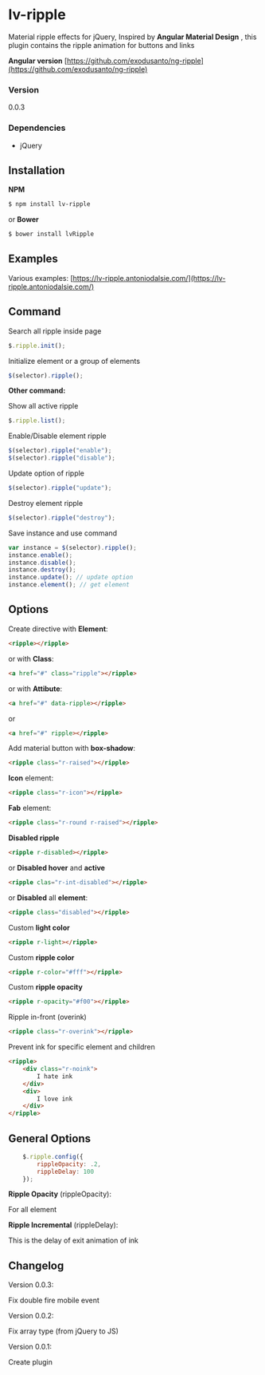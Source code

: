 # lv-ripple

Material ripple effects for jQuery,
Inspired by **Angular Material Design** , 
this plugin contains the ripple animation for buttons and links

**Angular version** [https://github.com/exodusanto/ng-ripple](https://github.com/exodusanto/ng-ripple)

### Version
0.0.3

### Dependencies
 - jQuery

## Installation
**NPM**
```sh
$ npm install lv-ripple
```
or **Bower**
```sh
$ bower install lvRipple
```

## Examples
Various examples: [https://lv-ripple.antoniodalsie.com/](https://lv-ripple.antoniodalsie.com/)

## Command
Search all ripple inside page
``` js
$.ripple.init();
``` 
Initialize element or a group of elements
``` js
$(selector).ripple();
``` 

**Other command:**

Show all active ripple
``` js
$.ripple.list();
``` 
Enable/Disable element ripple
``` js
$(selector).ripple("enable");
$(selector).ripple("disable");
``` 
Update option of ripple
``` js
$(selector).ripple("update");
``` 
Destroy element ripple
``` js
$(selector).ripple("destroy");
``` 

Save instance and use command
``` js
var instance = $(selector).ripple();
instance.enable();
instance.disable();
instance.destroy();
instance.update(); // update option
instance.element(); // get element
``` 
## Options
Create directive with **Element**:

``` html
<ripple></ripple>
```

or with **Class**:


``` html
<a href="#" class="ripple"></ripple>
```

or with **Attibute**:


``` html
<a href="#" data-ripple></ripple>
```
or

``` html
<a href="#" ripple></ripple>
```

Add material button with **box-shadow**:
``` html
<ripple class="r-raised"></ripple>
```
**Icon** element:
``` html
<ripple class="r-icon"></ripple>
```
**Fab** element:
``` html
<ripple class="r-round r-raised"></ripple>
```
**Disabled ripple**
``` html
<ripple r-disabled></ripple>
```

or **Disabled hover** and **active**
``` html
<ripple clas="r-int-disabled"></ripple>
```
or **Disabled** all **element**:
``` html
<ripple class="disabled"></ripple>
```
Custom **light color**
``` html
<ripple r-light></ripple>
```

Custom **ripple color**
``` html
<ripple r-color="#fff"></ripple>
```
Custom **ripple opacity**
``` html
<ripple r-opacity="#f00"></ripple>
```

Ripple in-front (overink)
``` html
<ripple class="r-overink"></ripple>
```

Prevent ink for specific element and children
``` html
<ripple>
	<div class="r-noink">
		I hate ink
	</div>
	<div>
		I love ink
	</div>
</ripple>
```

## General Options
``` js
    $.ripple.config({
		rippleOpacity: .2,
		rippleDelay: 100
	});
```

**Ripple Opacity** (rippleOpacity):

For all element

**Ripple Incremental** (rippleDelay):

This is the delay of exit animation of ink

## Changelog
Version 0.0.3:

Fix double fire mobile event

Version 0.0.2:

Fix array type (from jQuery to JS)

Version 0.0.1:

Create plugin